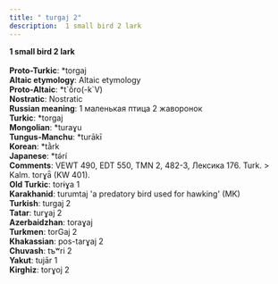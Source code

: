 ```yaml
---
title: " turgaj 2"
description:  1 small bird 2 lark
---
```

<p data-pagefind-weight="0.5">
<strong> 1 small bird 2 lark</strong><br><br>
<strong>Proto-Turkic</strong>:  *torgaj<br>
<strong>Altaic etymology</strong>:  Altaic etymology<br>
<strong> Proto-Altaic</strong>:  *t`ŏ́ro(-k`V)<br>
<strong>Nostratic</strong>:  Nostratic<br>
<strong>Russian meaning</strong>:  1 маленькая птица 2 жаворонок<br>
<strong>Turkic</strong>:  *torgaj<br>
<strong>Mongolian</strong>:  *turaɣu<br>
<strong>Tungus-Manchu</strong>:  *turākī<br>
<strong>Korean</strong>:  *tằrk<br>
<strong>Japanese</strong>:  *tǝ́rí<br>
<strong>Comments</strong>:  VEWT 490, EDT 550, TMN 2, 482-3, Лексика 176. Turk. > Kalm. torɣǟ (KW 401).<br>
<strong>Old Turkic</strong>:  torɨɣa 1<br>
<strong>Karakhanid</strong>:  turumtaj 'a predatory bird used for hawking' (MK)<br>
<strong>Turkish</strong>:  turgaj 2<br>
<strong>Tatar</strong>:  turɣaj 2<br>
<strong>Azerbaidzhan</strong>:  toraɣaj<br>
<strong>Turkmen</strong>:  torGaj 2<br>
<strong>Khakassian</strong>:  pos-tarɣaj 2<br>
<strong>Chuvash</strong>:  tъʷri 2<br>
<strong>Yakut</strong>:  tujār 1<br>
<strong>Kirghiz</strong>:  torɣoj 2<br>

</p>
